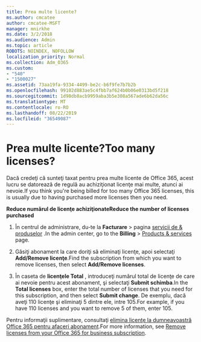 ```yaml
---
title: Prea multe licente?
ms.author: cmcatee
author: cmcatee-MSFT
manager: mnirkhe
ms.date: 3/2/2018
ms.audience: Admin
ms.topic: article
ROBOTS: NOINDEX, NOFOLLOW
localization_priority: Normal
ms.collection: Adm_O365
ms.custom:
- "540"
- "1500027"
ms.assetid: 73aa19fa-9334-4499-be2c-b6f9fe7b7b2b
ms.openlocfilehash: 99102d883ae5c4fbb7af624b0b06e0313bd5f218
ms.sourcegitcommit: 1d98db8acb9959aba3b5e308a567ade6b62da56c
ms.translationtype: MT
ms.contentlocale: ro-RO
ms.lasthandoff: 08/22/2019
ms.locfileid: "36549087"
---
```

# <a name="too-many-licenses"></a><span data-ttu-id="5e6e0-102">Prea multe licente?</span><span class="sxs-lookup"><span data-stu-id="5e6e0-102">Too many licenses?</span></span>

<span data-ttu-id="5e6e0-103">Dacă credeţi că sunteţi taxat pentru prea multe licente de Office 365, acest lucru se datorează de regulă au achiziţionat licenţe mai multe, atunci ai nevoie.</span><span class="sxs-lookup"><span data-stu-id="5e6e0-103">If you think you're being billed for too many Office 365 licenses, this is usually due to having purchased more licenses then you need.</span></span>
  
<span data-ttu-id="5e6e0-104">**Reduce numărul de licenţe achiziţionate**</span><span class="sxs-lookup"><span data-stu-id="5e6e0-104">**Reduce the number of licenses purchased**</span></span>
  
1. <span data-ttu-id="5e6e0-105">În centrul de administrare, du-te la **Facturare** \> pagina [servicii de & produselor](https://go.microsoft.com/fwlink/p/?linkid=842054) .</span><span class="sxs-lookup"><span data-stu-id="5e6e0-105">In the admin center, go to the **Billing** \> [Products & services](https://go.microsoft.com/fwlink/p/?linkid=842054) page.</span></span>

2. <span data-ttu-id="5e6e0-106">Găsiţi abonament la care doriţi să eliminaţi licenţe, apoi selectaţi **Add/Remove licenţe**.</span><span class="sxs-lookup"><span data-stu-id="5e6e0-106">Find the subscription from which you want to remove licenses, then select **Add/Remove licenses**.</span></span>

3. <span data-ttu-id="5e6e0-107">În caseta de **licenţele Total** , introduceţi numărul total de licenţe de care ai nevoie pentru acest abonament, şi selectaţi **Submit schimba**.</span><span class="sxs-lookup"><span data-stu-id="5e6e0-107">In the **Total licenses** box, enter the total number of licenses that you need for this subscription, and then select **Submit change**.</span></span> <span data-ttu-id="5e6e0-108">De exemplu, dacă aveţi 110 licenţe şi eliminaţi 5 dintre ele, intre 105.</span><span class="sxs-lookup"><span data-stu-id="5e6e0-108">For example, if you have 110 licenses and you want to remove 5 of them, enter 105.</span></span>

<span data-ttu-id="5e6e0-109">Pentru informaţii suplimentare, consultaţi [elimina licenţe la dumneavoastră Office 365 pentru afaceri abonament](https://docs.microsoft.com/office365/admin/subscriptions-and-billing/remove-licenses-from-subscription).</span><span class="sxs-lookup"><span data-stu-id="5e6e0-109">For more information, see [Remove licenses from your Office 365 for business subscription](https://docs.microsoft.com/office365/admin/subscriptions-and-billing/remove-licenses-from-subscription).</span></span>